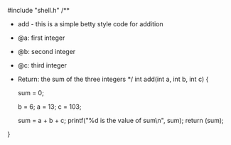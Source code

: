 #include "shell.h"
/**
 * add - this is a simple betty style code for addition
 * @a: first integer
 * @b: second integer
 * @c: third integer
 * Return: the sum of the three integers
 */
int add(int a, int b, int c)
{

	sum = 0;

	b = 6;
	a = 13;
	c = 103;

	sum = a + b + c;
		printf("%d is the value of sum\n", sum);
	return (sum);


}


